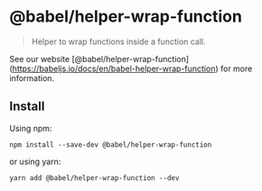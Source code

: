 <span class="citation" data-cites="babel/helper-wrap-function">@babel/helper-wrap-function</span>
=================================================================================================

> Helper to wrap functions inside a function call.

See our website <span class="citation" data-cites="babel/helper-wrap-function">\[@babel/helper-wrap-function\]</span>(https://babeljs.io/docs/en/babel-helper-wrap-function) for more information.

Install
-------

Using npm:

    npm install --save-dev @babel/helper-wrap-function

or using yarn:

    yarn add @babel/helper-wrap-function --dev
